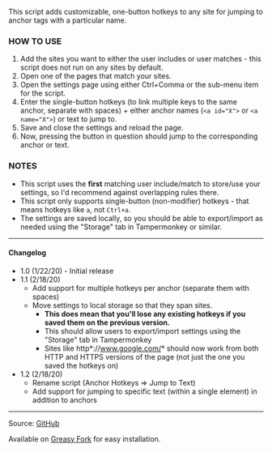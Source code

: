 This script adds customizable, one-button hotkeys to any site for jumping to anchor tags with a particular name.

### HOW TO USE
1. Add the sites you want to either the user includes or user matches - this script does not run on any sites by default.
2. Open one of the pages that match your sites.
3. Open the settings page using either Ctrl+Comma or the sub-menu item for the script.
4. Enter the single-button hotkeys (to link multiple keys to the same anchor, separate with spaces) + either anchor names (`<a id="X">` or `<a name="X">`) or text to jump to.
5. Save and close the settings and reload the page.
6. Now, pressing the button in question should jump to the corresponding anchor or text.

### NOTES
* This script uses the <b>first</b> matching user include/match to store/use your settings, so I'd recommend against overlapping rules there.
* This script only supports single-button (non-modifier) hotkeys - that means hotkeys like `a`, not `Ctrl+a`.
* The settings are saved locally, so you should be able to export/import as needed using the "Storage" tab in Tampermonkey or similar.

---

#### Changelog
* 1.0 (1/22/20) - Initial release
* 1.1 (2/18/20)
  * Add support for multiple hotkeys per anchor (separate them with spaces)
  * Move settings to local storage so that they span sites.
    * **This does mean that you'll lose any existing hotkeys if you saved them on the previous version.**
    * This should allow users to export/import settings using the "Storage" tab in Tampermonkey
    * Sites like http*://www.google.com/* should now work from both HTTP and HTTPS versions of the page (not just the one you saved the hotkeys on)
* 1.2 (2/18/20)
  * Rename script (Anchor Hotkeys => Jump to Text)
  * Add support for jumping to specific text (within a single element) in addition to anchors

---

Source: [GitHub](https://github.com/theborg3of5/Userscripts/tree/master/anchorHotkeys)

Available on [Greasy Fork](https://greasyfork.org/en/scripts/395551-anchor-hotkeys) for easy installation.
